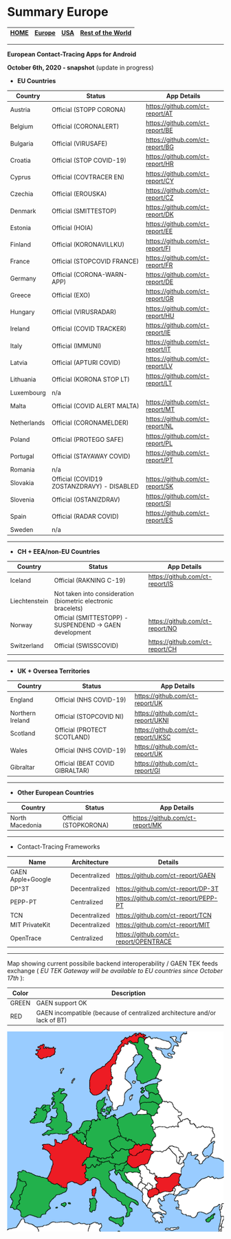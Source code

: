 # Summary Europe


[**HOME**](https://github.com/ct-report/summary) | [Europe](https://github.com/ct-report/summary/blob/master/Europe.md) | [USA](https://github.com/ct-report/summary/blob/master/USA.md) | [Rest of the World](https://github.com/ct-report/summary/blob/master/ROTW.md)
-----|-----|------|-----

-------------------------------------

**European Contact-Tracing Apps for Android**

**October 6th, 2020 - snapshot** (update in progress)

- **EU Countries**

Country | Status | App Details
--------|--------|------------
Austria | Official (STOPP CORONA) | https://github.com/ct-report/AT
Belgium | Official (CORONALERT) | https://github.com/ct-report/BE
Bulgaria | Official (VIRUSAFE) | https://github.com/ct-report/BG
Croatia | Official (STOP COVID-19) | https://github.com/ct-report/HR |
Cyprus | Official (COVTRACER EN) | https://github.com/ct-report/CY
Czechia | Official (EROUSKA) | https://github.com/ct-report/CZ
Denmark | Official (SMITTESTOP) | https://github.com/ct-report/DK
Estonia | Official (HOIA) | https://github.com/ct-report/EE |
Finland | Official (KORONAVILLKU) | https://github.com/ct-report/FI
France | Official (STOPCOVID FRANCE) | https://github.com/ct-report/FR
Germany | Official (CORONA-WARN-APP) | https://github.com/ct-report/DE
Greece | Official (EXO) | https://github.com/ct-report/GR
Hungary | Official (VIRUSRADAR) | https://github.com/ct-report/HU
Ireland | Official (COVID TRACKER) | https://github.com/ct-report/IE
Italy | Official (IMMUNI) | https://github.com/ct-report/IT
Latvia | Official (APTURI COVID) | https://github.com/ct-report/LV
Lithuania | Official (KORONA STOP LT) | https://github.com/ct-report/LT
Luxembourg | n/a |
Malta | Official (COVID ALERT MALTA) | https://github.com/ct-report/MT
Netherlands | Official (CORONAMELDER) | https://github.com/ct-report/NL
Poland | Official (PROTEGO SAFE) | https://github.com/ct-report/PL
Portugal | Official (STAYAWAY COVID) | https://github.com/ct-report/PT
Romania | n/a |
Slovakia | Official (COVID19 ZOSTANZDRAVY) - DISABLED | https://github.com/ct-report/SK
Slovenia | Official (OSTANIZDRAV) | https://github.com/ct-report/SI
Spain | Official (RADAR COVID) | https://github.com/ct-report/ES
Sweden | n/a |

-------------------------------------

- **CH + EEA/non-EU Countries**

Country | Status | App Details
--------|--------|------------
Iceland | Official (RAKNING C-19) | https://github.com/ct-report/IS
Liechtenstein | Not taken into consideration (biometric electronic bracelets) |
Norway | Official (SMITTESTOPP) - SUSPENDEND -> GAEN development | https://github.com/ct-report/NO
Switzerland | Official (SWISSCOVID) | https://github.com/ct-report/CH

-------------------------------------

- **UK + Oversea Territories**

Country | Status | App Details
--------|--------|------------
England | Official (NHS COVID-19) | https://github.com/ct-report/UK
Northern Ireland | Official (STOPCOVID NI) | https://github.com/ct-report/UKNI
Scotland | Official (PROTECT SCOTLAND) | https://github.com/ct-report/UKSC
Wales | Official (NHS COVID-19) | https://github.com/ct-report/UK
Gibraltar | Official (BEAT COVID GIBRALTAR) | https://github.com/ct-report/GI

-------------------------------------

- **Other European Countries**

Country | Status | App Details
--------|--------|------------
North Macedonia | Official (STOPKORONA) | https://github.com/ct-report/MK

-------------------------------

- Contact-Tracing Frameworks

Name | Architecture | Details
-----|--------------|--------
GAEN Apple+Google | Decentralized | https://github.com/ct-report/GAEN
DP^3T | Decentralized | https://github.com/ct-report/DP-3T
PEPP-PT | Centralized | https://github.com/ct-report/PEPP-PT
TCN | Decentralized | https://github.com/ct-report/TCN
MIT PrivateKit | Decentralized | https://github.com/ct-report/MIT
OpenTrace | Centralized | https://github.com/ct-report/OPENTRACE

-------------------------------

Map showing current possibile backend interoperability / GAEN TEK feeds exchange ( _EU TEK Gateway will be available to EU countries since October 17th_ ):

Color | Description
------|------------
GREEN | GAEN support OK
RED | GAEN incompatible (because of centralized architecture and/or lack of BT)

![](20210130_Europe_Map.png)
